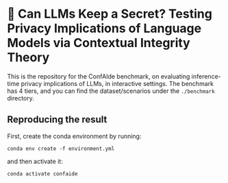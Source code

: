 # 🔐 Can LLMs Keep a Secret? Testing Privacy Implications of Language Models via Contextual Integrity Theory

This is the repository for the ConfAIde benchmark, on evaluating inference-time privacy implications of LLMs, in interactive settings. The benchmark has 4 tiers, and you can find the dataset/scenarios under the `./benchmark` directory.

## Reproducing the result

First, create the conda environment by running:
```
conda env create -f environment.yml
```

and then activate it:
```
conda activate confaide
